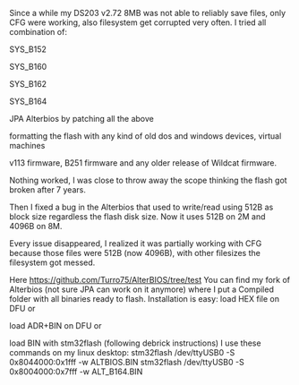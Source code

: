 Since a while my DS203 v2.72 8MB was not able to reliably save files, only CFG were working, also filesystem get corrupted very often.
I tried all combination of:

SYS_B152 

SYS_B160 

SYS_B162 

SYS_B164

JPA Alterbios by patching all the above

formatting the flash with any kind of old dos and windows devices, virtual machines

v113 firmware, B251 firmware and any older release of Wildcat firmware.

Nothing worked, I was close to throw away the scope thinking the flash got broken after 7 years.

Then I fixed a bug in the Alterbios that used to write/read using 512B as block size regardless the flash disk size.
Now it uses 512B on 2M and 4096B on 8M.

Every issue disappeared, I realized it was partially working with CFG because those files were 512B (now 4096B), with other filesizes the filesystem got messed.

Here https://github.com/Turro75/AlterBIOS/tree/test You can find my fork of Alterbios (not sure JPA can work on it anymore) where I put a Compiled folder with all binaries ready to flash.
Installation is easy:
load HEX file on DFU or

load ADR+BIN on DFU or

load BIN with stm32flash (following debrick instructions) 
I use these commands on my linux desktop:
	stm32flash /dev/ttyUSB0  -S 0x8044000:0x1fff -w ALTBIOS.BIN
	stm32flash /dev/ttyUSB0  -S 0x8004000:0x7fff -w ALT_B164.BIN
	
